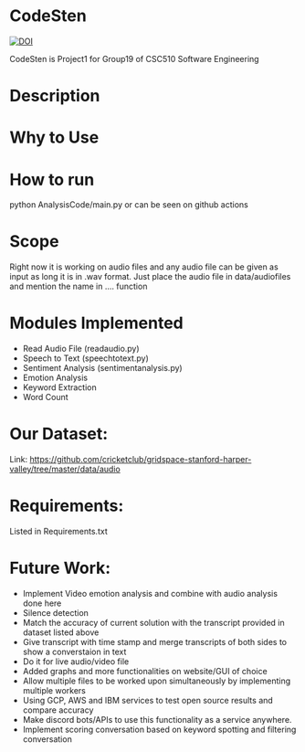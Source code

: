 # CodeSten
[![DOI](https://zenodo.org/badge/545685037.svg)](https://zenodo.org/badge/latestdoi/545685037)

CodeSten is Project1 for Group19 of CSC510 Software Engineering
# Description


# Why to Use


# How to run
python AnalysisCode/main.py 
or can be seen on github actions

# Scope
Right now it is working on audio files and any audio file can be given as input as long it is in .wav format. Just place the audio file in data/audiofiles and mention the name in .... function


# Modules Implemented
- Read Audio File (readaudio.py)
- Speech to Text (speechtotext.py)
- Sentiment Analysis (sentimentanalysis.py)
- Emotion Analysis
- Keyword Extraction
- Word Count

# Our Dataset: 
Link: https://github.com/cricketclub/gridspace-stanford-harper-valley/tree/master/data/audio


# Requirements:
Listed in Requirements.txt





# Future Work: 
- Implement Video emotion analysis and combine with audio analysis done here
- Silence detection
- Match the accuracy of current solution with the transcript provided in dataset listed above
- Give transcript with time stamp and merge transcripts of both sides to show a converstaion in text
- Do it for live audio/video file
- Added graphs and more functionalities on website/GUI of choice
- Allow multiple files to be worked upon simultaneously by implementing multiple workers
- Using GCP, AWS and IBM services to test open source results and compare accuracy
- Make discord bots/APIs to use this functionality as a service anywhere.
- Implement scoring conversation based on keyword spotting and filtering conversation
